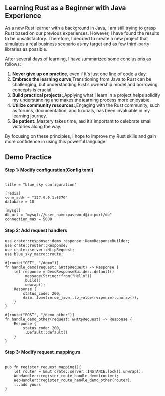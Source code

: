 ## Learning Rust as a Beginner with Java Experience

As a new Rust learner with a background in Java, I am still trying to grasp Rust based on our previous experiences.
However, I have found the results to be unsatisfactory. Therefore, I decided to create a new project that simulates a
real business scenario as my target and as few third-party libraries as possible.

After several days of learning, I have summarized some conclusions as follows:

1. **Never give up on practice**, even if it's just one line of code a day.
2. **Embrace the learning curve**,Transitioning from Java to Rust can be challenging, but understanding Rust’s ownership
   model and borrowing concepts is crucial.
3. **Build practical projects:**,Applying what I learn in a project helps solidify my understanding and makes the
   learning process more enjoyable.
4. **Utilize community resources:**,Engaging with the Rust community, such as forums, documentation, and tutorials, has
   been invaluable in my learning journey.
5. **Be patient:**,Mastery takes time, and it’s important to celebrate small victories along the way.

By focusing on these principles, I hope to improve my Rust skills and gain more confidence in using this powerful
language.

## Demo Practice

#### Step 1: Modify configuration(Config.toml)

```

title = "blue_sky configuration"

[redis]
conn_addr = "127.0.0.1:6379"
database = 10

[mysql]
db_url = "mysql://user_name:password@ip:port/db"
connection_max = 5000
```

#### Step 2: Add request handlers

```
use crate::response::demo_response::DemoResponseBuilder;
use crate::router::Response;
use crate::server::HttpRequest;
use blue_sky_macro::route;

#[route("GET", "/demo")]
fn handle_demo(request: &HttpRequest) -> Response {
    let response = DemoResponseBuilder::default()
        .message(String::from("Hello"))
        .build()
        .unwrap();
    Response {
        status_code: 200,
        data: Some(serde_json::to_value(response).unwrap()),
    }
}

#[route("POST", "/demo_other")]
fn handle_demo_other(request: &HttpRequest) -> Response {
    Response {
        status_code: 200,
        ..Default::default()
    }
}
```

#### Step 3: Modify request_mapping.rs

```

pub fn register_request_mapping(){
    let router = &mut crate::server::INSTANCE.lock().unwrap();
    WebHandler::register_route_handle_demo(router);
    WebHandler::register_route_handle_demo_other(router);
    ...add yours
}
```